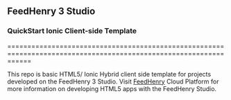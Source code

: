 ## FeedHenry 3 Studio
### QuickStart Ionic Client-side Template
==================================================================================================================

This repo is basic HTML5/ Ionic Hybrid client side template for projects developed on the FeedHenry 3 Studio.
Visit [FeedHenry](http://www.feedhenry.com) Cloud Platform for more information on developing HTML5 apps with the 
FeedHenry Studio.
